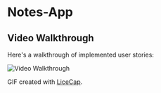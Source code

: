 # Notes-App

## Video Walkthrough

Here's a walkthrough of implemented user stories:

<img src='https://j.gifs.com/jYJWXl.gif' title='Video Walkthrough' width='' alt='Video Walkthrough' />

GIF created with [LiceCap](http://www.cockos.com/licecap/).
